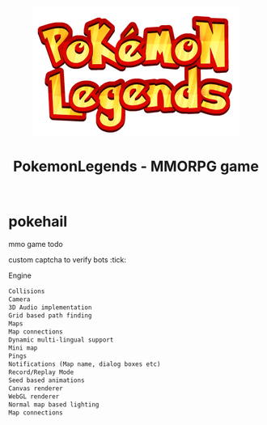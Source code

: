 <p align="center">
  <img src="https://raw.githubusercontent.com/Eklavya-11/PokemonLegends/main/resources/Pl-logo.png?token=GHSAT0AAAAAACAWWEVTSMWULERQ362XTHMAZBXHYPA">
</p>
<h1 align="center">PokemonLegends - MMORPG game</h1> <br>






# pokehail
mmo game todo

custom captcha to verify bots :tick:

Engine

    Collisions
    Camera
    3D Audio implementation
    Grid based path finding
    Maps
    Map connections
    Dynamic multi-lingual support
    Mini map
    Pings
    Notifications (Map name, dialog boxes etc)
    Record/Replay Mode
    Seed based animations
    Canvas renderer
    WebGL renderer
    Normal map based lighting
    Map connections
